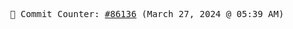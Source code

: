 <p align="center">
    <samp>
        📮 Commit Counter: <a href="https://github.com/Javascript-void0/Javascript-void0/commits/main">#86136</a> (March 27, 2024 @ 05:39 AM)
    </samp>
</p>